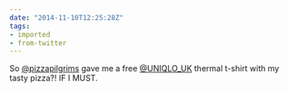 ```yaml
---
date: "2014-11-10T12:25:28Z"
tags:
- imported
- from-twitter
---
```

So [@pizzapilgrims](/twitter/#/pizzapilgrims) gave me a free [@UNIQLO_UK](/twitter/#/UNIQLO_UK) thermal t-shirt with my tasty pizza?\! IF I MUST.
